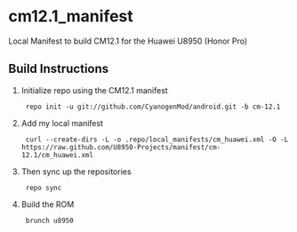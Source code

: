 cm12.1_manifest
================

Local Manifest to build CM12.1 for the Huawei U8950 (Honor Pro)

Build Instructions
-----------------------------------------------------------------------------

1. Initialize repo using the CM12.1 manifest
    
        repo init -u git://github.com/CyanogenMod/android.git -b cm-12.1

2. Add my local manifest

        curl --create-dirs -L -o .repo/local_manifests/cm_huawei.xml -O -L https://raw.github.com/U8950-Projects/manifest/cm-12.1/cm_huawei.xml

3. Then sync up the repositories
 
        repo sync

4. Build the ROM

        brunch u8950

